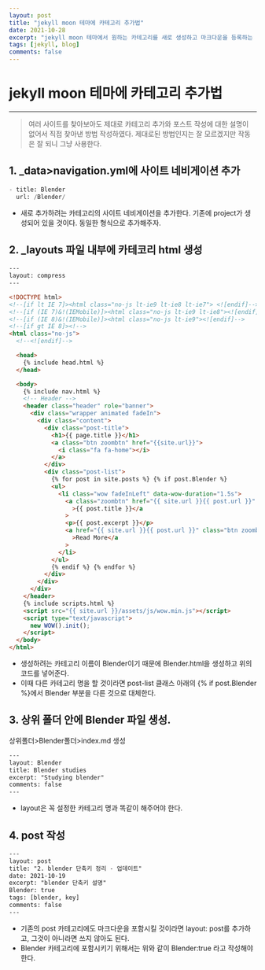 ```yaml
---
layout: post
title: "jekyll moon 테마에 카테고리 추가법"
date: 2021-10-28
excerpt: "jekyll moon 테마에서 원하는 카테고리를 새로 생성하고 마크다운을 등록하는 법 정리."
tags: [jekyll, blog]
comments: false
---
```


# jekyll moon 테마에 카테고리 추가법

---

> 여러 사이트를 찾아보아도 제대로 카테고리 추가와 포스트 작성에 대한 설명이 없어서 직접 찾아낸 방법 작성하였다. 제대로된 방법인지는 잘 모르겠지만 작동은 잘 되니 그냥 사용한다.

## 1. \_data>navigation.yml에 사이트 네비게이션 추가

```python
- title: Blender
  url: /Blender/
```

- 새로 추가하려는 카테고리의 사이트 네비게이션을 추가한다. 기존에 project가 생성되어 있을 것이다. 동일한 형식으로 추가해주자.

## 2. \_layouts 파일 내부에 카테코리 html 생성

```html
---
layout: compress
---

<!DOCTYPE html>
<!--[if lt IE 7]><html class="no-js lt-ie9 lt-ie8 lt-ie7"> <![endif]-->
<!--[if (IE 7)&!(IEMobile)]><html class="no-js lt-ie9 lt-ie8"><![endif]-->
<!--[if (IE 8)&!(IEMobile)]><html class="no-js lt-ie9"><![endif]-->
<!--[if gt IE 8]><!-->
<html class="no-js">
  <!--<![endif]-->

  <head>
    {% include head.html %}
  </head>

  <body>
    {% include nav.html %}
    <!-- Header -->
    <header class="header" role="banner">
      <div class="wrapper animated fadeIn">
        <div class="content">
          <div class="post-title">
            <h1>{{ page.title }}</h1>
            <a class="btn zoombtn" href="{{site.url}}">
              <i class="fa fa-home"></i>
            </a>
          </div>
          <div class="post-list">
            {% for post in site.posts %} {% if post.Blender %}
            <ul>
              <li class="wow fadeInLeft" data-wow-duration="1.5s">
                <a class="zoombtn" href="{{ site.url }}{{ post.url }}"
                  >{{ post.title }}</a
                >
                <p>{{ post.excerpt }}</p>
                <a href="{{ site.url }}{{ post.url }}" class="btn zoombtn"
                  >Read More</a
                >
              </li>
            </ul>
            {% endif %} {% endfor %}
          </div>
        </div>
      </div>
    </header>
    {% include scripts.html %}
    <script src="{{ site.url }}/assets/js/wow.min.js"></script>
    <script type="text/javascript">
      new WOW().init();
    </script>
  </body>
</html>
```

- 생성하려는 카테고리 이름이 Blender이기 때문에 Blender.html을 생성하고 위의 코드를 넣어준다.
- 이때 다른 카테고리 명을 할 것이라면 post-list 클래스 아래의 {% if post.Blender %}에서 Blender 부분을 다른 것으로 대체한다.

## 3. 상위 폴더 안에 Blender 파일 생성.

상위폴더>Blender폴더>index.md 생성

```html
---
layout: Blender
title: Blender studies
excerpt: "Studying blender"
comments: false
---
```

- layout은 꼭 설정한 카테고리 명과 똑같이 해주어야 한다.

## 4. post 작성

```html
---
layout: post
title: "2. blender 단축키 정리 - 업데이트"
date: 2021-10-19
excerpt: "blender 단축키 설명"
Blender: true
tags: [blender, key]
comments: false
---
```

- 기존의 post 카테고리에도 마크다운을 포함시킬 것이라면 layout: post를 추가하고, 그것이 아니라면 쓰지 않아도 된다.
- Blender 카테고리에 포함시키기 위해서는 위와 같이 Blender:true 라고 작성해야 한다.
